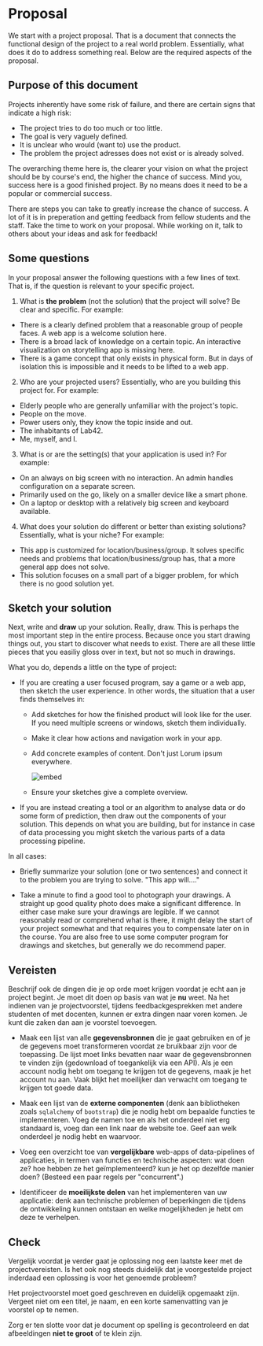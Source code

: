 # Proposal

We start with a project proposal. That is a document that connects the functional design of the project to a real world problem. Essentially, what does it do to address something real. Below are the required aspects of the proposal.

## Purpose of this document

Projects inherently have some risk of failure, and there are certain signs that indicate a high risk:

- The project tries to do too much or too little.
- The goal is very vaguely defined.
- It is unclear who would (want to) use the product.
- The problem the project adresses does not exist or is already solved.

The overarching theme here is, the clearer your vision on what the project should be by course's end, the higher the chance of success. Mind you, success here is a good finished project. By no means does it need to be a popular or commercial success. 

There are steps you can take to greatly increase the chance of success. A lot of it is in preperation and getting feedback from fellow students and the staff. Take the time to work on your proposal. While working on it, talk to others about your ideas and ask for feedback!

## Some questions

In your proposal answer the following questions with a few lines of text. That is, if the question is relevant to your specific project.

1. What is **the problem** (not the solution) that the project will solve? Be clear and specific. For example:

- There is a clearly defined problem that a reasonable group of people faces. A web app is a welcome solution here.
- There is a broad lack of knowledge on a certain topic. An interactive visualization on storytelling app is missing here.
- There is a game concept that only exists in physical form. But in days of isolation this is impossible and it needs to be lifted to a web app.

2. Who are your projected users? Essentially, who are you building this project for. For example:

- Elderly people who are generally unfamiliar with the project's topic.
- People on the move.
- Power users only, they know the topic inside and out.
- The inhabitants of Lab42.
- Me, myself, and I.

3. What is or are the setting(s) that your application is used in? For example:

- On an always on big screen with no interaction. An admin handles configuration on a separate screen.
- Primarily used on the go, likely on a smaller device like a smart phone.
- On a laptop or desktop with a relatively big screen and keyboard available.

4. What does your solution do different or better than existing solutions? Essentially, what is your niche? For example:

- This app is customized for location/business/group. It solves specific needs and problems that location/business/group has, that a more general app does not solve.
- This solution focuses on a small part of a bigger problem, for which there is no good solution yet.

## Sketch your solution

Next, write and **draw** up your solution. Really, draw. This is perhaps the most important step in the entire process. Because once you start drawing things out, you start to discover what needs to exist. There are all these little pieces that you easiliy gloss over in text, but not so much in drawings.

What you do, depends a little on the type of project:

- If you are creating a user focused program, say a game or a web app, then sketch the user experience. In other words, the situation that a user finds themselves in:

    - Add sketches for how the finished product will look like for the user. If you need multiple screens or windows, sketch them individually. 
    - Make it clear how actions and navigation work in your app.
    - Add concrete examples of content. Don't just Lorum ipsum everywhere.

        ![embed](https://www.youtube.com/embed/j0vP77s_bXc)

    - Ensure your sketches give a complete overview. 

- If you are instead creating a tool or an algorithm to analyse data or do some form of prediction, then draw out the components of your solution. This depends on what you are building, but for instance in case of data processing you might sketch the various parts of a data processing pipeline. 

In all cases:

- Briefly summarize your solution (one or two sentences) and connect it to the problem you are trying to solve. "This app will...."

- Take a minute to find a good tool to photograph your drawings. A straight up good quality photo does make a significant difference. In either case make sure your drawings are legible. If we cannot reasonably read or comprehend what is there, it might delay the start of your project somewhat and that requires you to compensate later on in the course. You are also free to use some computer program for drawings and sketches, but generally we do recommend paper.

## Vereisten

Beschrijf ook de dingen die je op orde moet krijgen voordat je echt aan je project begint. Je moet dit doen op basis van wat je **nu** weet. Na het indienen van je projectvoorstel, tijdens feedbackgesprekken met andere studenten of met docenten, kunnen er extra dingen naar voren komen. Je kunt die zaken dan aan je voorstel toevoegen.

- Maak een lijst van alle **gegevensbronnen** die je gaat gebruiken en of je de gegevens moet transformeren voordat ze bruikbaar zijn voor de toepassing. De lijst moet links bevatten naar waar de gegevensbronnen te vinden zijn (gedownload of toegankelijk via een API). Als je een account nodig hebt om toegang te krijgen tot de gegevens, maak je het account nu aan. Vaak blijkt het moeilijker dan verwacht om toegang te krijgen tot goede data.

- Maak een lijst van de **externe componenten** (denk aan bibliotheken zoals `sqlalchemy` of `bootstrap`) die je nodig hebt om bepaalde functies te implementeren. Voeg de namen toe en als het onderdeel niet erg standaard is, voeg dan een link naar de website toe. Geef aan welk onderdeel je nodig hebt en waarvoor.

- Voeg een overzicht toe van **vergelijkbare** web-apps of data-pipelines of applicaties, in termen van functies en technische aspecten: wat doen ze? hoe hebben ze het geïmplementeerd? kun je het op dezelfde manier doen? (Besteed een paar regels per "concurrent".)

- Identificeer de **moeilijkste delen** van het implementeren van uw applicatie: denk aan technische problemen of beperkingen die tijdens de ontwikkeling kunnen ontstaan ​​en welke mogelijkheden je hebt om deze te verhelpen.

## Check

Vergelijk voordat je verder gaat je oplossing nog een laatste keer met de projectvereisten. Is het ook nog steeds duidelijk dat je voorgestelde project inderdaad een oplossing is voor het genoemde probleem?

Het projectvoorstel moet goed geschreven en duidelijk opgemaakt zijn. Vergeet niet om een
titel, je naam, en een korte samenvatting van je voorstel op te nemen.

Zorg er ten slotte voor dat je document op spelling is gecontroleerd en dat afbeeldingen **niet te groot** of te klein zijn.


<!--

## Submit

Below, you submit your GitHub repo URL. In addition, make sure you check off these points:

<div class="form-check">
  <input name="form[readme]" class="form-check-input" type="checkbox" value="yes" id="check1">
  <label class="form-check-label" for="check1">
    My repository only contains a README.md document, no code
  </label>
</div>

<div class="form-check">
  <input required name="form[doc]" class="form-check-input" type="checkbox" value="yes" id="check2">
  <label class="form-check-label" for="check2">
    My repository contains the required pictures in a separate "doc" folder
  </label>
</div>

<div class="form-check">
  <input required name="form[markdown]" class="form-check-input" type="checkbox" value="yes" id="check3">
  <label class="form-check-label" for="check3">
    README.md is written in good Markdown with headings, lists, pictures etc.
  </label>
</div>

<div class="form-check">
  <input required name="form[listofdatasources]" class="form-check-input" type="checkbox" value="yes" id="check4">
  <label class="form-check-label" for="check4">
    README.md contains links to data sources and concrete examples of the data that's needed
  </label>
</div>

<div class="form-check">
  <input required name="form[listofcomponents]" class="form-check-input" type="checkbox" value="yes" id="check5">
  <label class="form-check-label" for="check5">
    README.md contains a global list of needed components other than Flask, SQL and Javascript
  </label>
</div>

<div class="form-check">
  <input required name="form[listofotherapps]" class="form-check-input" type="checkbox" value="yes" id="check6">
  <label class="form-check-label" for="check6">
    README.md contains multiple examples of similar apps and describes what my app does differently
  </label>
</div>

<div class="form-check">
  <input required name="form[listofhardtofigureout]" class="form-check-input" type="checkbox" value="yes" id="check7">
  <label class="form-check-label" for="check7">
    README.md contains a small list of things that I think will take most time to figure out/implement
  </label>
</div>

-->
